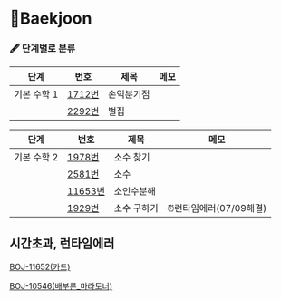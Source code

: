 # 📂Baekjoon

### 🖋 단계별로 분류



| 단계        | 번호                  | 제목       | 메모 |
| ----------- | --------------------- | ---------- | ---- |
| 기본 수학 1 | [1712번](./1712번.md) | 손익분기점 |      |
|             | [2292번](./2292.md)   | 벌집       |      |







| 단계        | 번호                    | 제목        | 메모                   |
| ----------- | ----------------------- | ----------- | ---------------------- |
| 기본 수학 2 | [1978번](./1978번.md)   | 소수 찾기   |                        |
|             | [2581번](./2581번.md)   | 소수        |                        |
|             | [11653번](./11653번.md) | 소인수분해  |                        |
|             | [1929번](./1929번.md)   | 소수 구하기 | ⏰런타임에러(07/09해결) |





## 시간초과, 런타임에러

[BOJ-11652(카드)](https://www.acmicpc.net/problem/11652)

[BOJ-10546(배부른_마라토너)](https://www.acmicpc.net/problem/10546)
